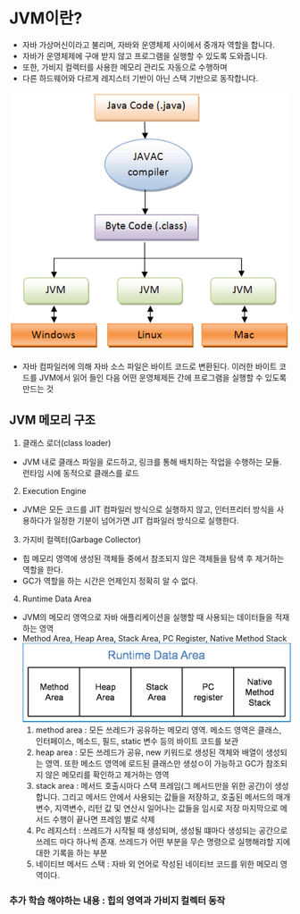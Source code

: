 # JVM이란?
- 자바 가상머신이라고 불리며, 자바와 운영체제 사이에서 중개자 역할을 합니다.
- 자바가 운영체제에 구애 받지 않고 프로그램을 실행할 수 있도록 도와줍니다.
- 또한, 가비지 컬렉터를 사용한 메모리 관리도 자동으로 수행하며
- 다른 하드웨어와 다르게 레지스터 기반이 아닌 스택 기반으로 동작합니다.

![자바프로그램의실행단계](./z.image/%EC%9E%90%EB%B0%94%ED%94%84%EB%A1%9C%EA%B7%B8%EB%9E%A8%EC%9D%98%EC%8B%A4%ED%96%89%EB%8B%A8%EA%B3%84.png)

- 자바 컴파일러에 의해 자바 소스 파일은 바이트 코드로 변환된다. 이러한 바이트 코드를 JVM에서 읽어 들인 다음 어떤 운영체제든 간에 프로그램을 실행할 수 있도록 만드는 것

## JVM 메모리 구조
1. 클래스 로더(class loader)
- JVM 내로 클래스 파일을 로드하고, 링크를 통해 배치하는 작업을 수행하는 모듈. 런타임 시에 동적으로 클래스를 로드
2. Execution Engine
- JVM은 모든 코드를 JIT 컴파일러 방식으로 실행하지 않고, 인터프리터 방식을 사용하다가 일정한 기분이 넘어가면 JIT 컴파일러 방식으로 실행한다.
3. 가지비 컬렉터(Garbage Collector)
- 힙 메모리 영역에 생성된 객체들 중에서 참조되지 않은 객체들을 탐색 후 제거하는 역할을 한다.
- GC가 역할을 하는 시간은 언제인지 정확히 알 수 없다.
4. Runtime Data Area
- JVM의 메모리 영역으로 자바 애플리케이션을 실행할 때 사용되는 데이터들을 적재하는 영역
- Method Area, Heap Area, Stack Area, PC Register, Native Method Stack
![런타임데이터](./z.image/%EB%9F%B0%ED%83%80%EC%9E%84%EB%8D%B0%EC%9D%B4%ED%84%B0area.png)
    1. method area : 모든 쓰레드가 공유하는 메모리 영역. 메소드 영역은 클래스, 인터페이스, 메소드, 필드, static 변수 등의 바이트 코드를 보관
    2. heap area : 모든 쓰레드가 공유, new 키워드로 생성된 객체와 배열이 생성되는 영역. 또한 메소드 영역에 로드된 클래스만 생성ㅇ이 가능하고 GC가 참조되지 않은 메모리를 확인하고 제거하는 영역
    3. stack area : 메서드 호출시마다 스택 프레임(그 메서드만을 위한 공간)이 생성합니다. 그리고 메서드 안에서 사용되는 값들을 저장하고, 호출된 메서드의 매개변수, 지역변수, 리턴 값 및 연산시 일어나는 값들을 임시로 저장 마지막으로 메서드 수행이 끝나면 프레임 별로 삭제
    4. Pc 레지스터 : 쓰레드가 시작될 때 생성되며, 생성될 떄마다 생성되는 공간으로 쓰레드 마다 하나씩 존재. 쓰레드가 어떤 부분을 무슨 명령으로 실행해랴할 지에 대한 기록을 하는 부분
    5. 네이티브 메서드 스택 : 자바 외 언어로 작성된 네이티브 코드를 위한 메모리 영역이다.

### 추가 학습 해야하는 내용 : 힙의 영역과 가비지 컬렉터 동작